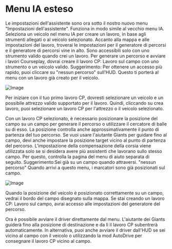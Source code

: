 # Menu IA esteso


Le impostazioni dell'assistente sono ora sotto il nostro nuovo menu "Impostazioni dell'assistente".
Funziona in modo simile al vecchio menu IA.
Seleziona un veicolo nel menu IA per creare un lavoro, in base agli strumenti allegati o al veicolo selezionato.
Accanto alla mappa e alle impostazioni del lavoro, troverai le impostazioni per il generatore di percorsi e il generatore di percorsi vine in alto. Sono accessibili solo con uno strumento valido quando crei un lavoro.
Per generare un percorso e avviare i lavori Courseplay, dovrai creare il lavoro CP: Lavoro sul campo con uno strumento o un veicolo valido.
Suggerimento: Per ottenere un accesso più rapido, puoi cliccare su "nessun percorso" sull'HUD. Questo ti porterà al menu con un lavoro già creato per il veicolo.


![Image](/home/runner/work/CourseplayHelp/CourseplayHelp/startjobmenuhelp_0_0_1024_895.png)


Per iniziare con il tuo primo lavoro CP, dovresti selezionare un veicolo e un possibile attrezzo valido supportato per il lavoro.
Quindi, cliccando su crea lavoro, puoi selezionare un lavoro CP per l'attrezzo o il veicolo selezionato.



Con un lavoro CP selezionato, è necessario posizionare la posizione del campo su un campo per generare il percorso o utilizzare il cercatore di balle su di esso.
La posizione controlla anche approssimativamente il punto di partenza del tuo percorso.
Se vuoi usare l'aiutante Giants per guidare fino al campo, devi anche impostare la posizione target vicino al punto di partenza del percorso.
L'impostazione della compensazione della corsia viene utilizzata solo se si desidera avere più assistenti che lavorano sullo stesso campo. Per questo, controlla la pagina del menu di aiuto separata di seguito.
Suggerimento:Sei già su un campo quando attraversi. "nessun percorso" Quando arrivi a questo menu, i marcatori sono già posizionati sul campo.


![Image](/home/runner/work/CourseplayHelp/CourseplayHelp/readyjobmenuhelp_0_0_765_510.png)


Quando la posizione del veicolo è posizionato correttamente su un campo, vedrai il bordo del campo disegnato sulla mappa.
Se stai creando un lavoro CP: Lavoro sul campo, avrai accesso alle impostazioni del generatore del percorso.



Ora è possibile avviare il driver direttamente dal menu. L'aiutante dei Giants guiderà fino alla posizione di destinazione e da lì il lavoro CP subentrerà automaticamente. 
In alternativa, puoi anche avviare il driver dall'HUD se sei vicino al campo con il veicolo o utilizzando la mod AutoDrive per consegnare il lavoro CP vicino al campo.


